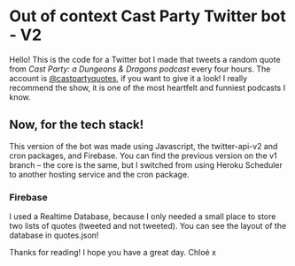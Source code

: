 # Out of context Cast Party Twitter bot - V2

Hello! This is the code for a Twitter bot I made that tweets a random quote from *Cast Party: a Dungeons & Dragons podcast* every four hours. The account is [@castpartyquotes](https://twitter.com/castpartyquotes), if you want to give it a look! I really recommend the show, it is one of the most heartfelt and funniest podcasts I know. 

## Now, for the tech stack! 
This version of the bot was made using Javascript, the twitter-api-v2 and cron packages, and Firebase. 
You can find the previous version on the v1 branch – the core is the same, but I switched from using Heroku Scheduler to another hosting service and the cron package.

### Firebase
I used a Realtime Database, because I only needed a small place to store two lists of quotes (tweeted and not tweeted). You can see the layout of the database in quotes.json!

Thanks for reading! I hope you have a great day.
Chloé x